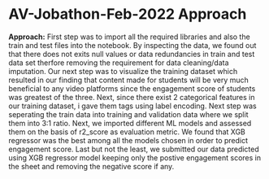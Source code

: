 # AV-Jobathon-Feb-2022 Approach

**Approach:**
First step was to import all the required libraries and also the train and test files into the 
notebook. By inspecting the data, we found out that there does not exits null values or data redundancies in train and test data set
therfore removing the requirement for data cleaning/data imputation. Our next step was to visualize the training dataset which resulted in our finding 
that content made for students will be very much beneficial to any video platforms since the engagement score
of students was greatest of the three. Next, since there exist 2 categorical features in our training dataset, i gave them tags using label encoding. 
Next step was seperating the train data into training and validation data where we split them into 3:1 ratio. Next, we imported different ML models and assessed them 
on the basis of r2_score as evaluation metric. We found that XGB regressor was the best among all the models chosen in order to predict engagement score.
Last but not the least, we submitted our  data predicted using XGB regressor
model keeping only the postive engagement scores in the sheet and removing the negative score if any.



